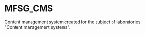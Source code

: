 # MFSG_CMS
Content management system created for the subject of laboratories "Content management systems".
